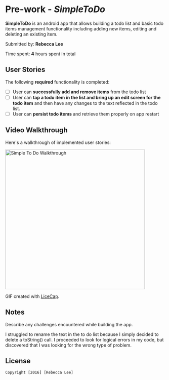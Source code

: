 # Pre-work - *SimpleToDo*

**SimpleToDo** is an android app that allows building a todo list and basic todo items management functionality including adding new items, editing and deleting an existing item.

Submitted by: **Rebecca Lee**

Time spent: **4** hours spent in total

## User Stories

The following **required** functionality is completed:

* [ ] User can **successfully add and remove items** from the todo list
* [ ] User can **tap a todo item in the list and bring up an edit screen for the todo item** and then have any changes to the text reflected in the todo list.
* [ ] User can **persist todo items** and retrieve them properly on app restart

## Video Walkthrough 

Here's a walkthrough of implemented user stories:

<img src='http://i.imgur.com/DYXvwQZ.gif' title='Simple To Do Walkthrough' width='441px' alt='Simple To Do Walkthrough' />

GIF created with [LiceCap](http://www.cockos.com/licecap/).

## Notes

Describe any challenges encountered while building the app.

I struggled to rename the text in the to do list because I simply decided to delete a toString() call. I proceeded to look
for logical errors in my code, but discovered that I was looking for the wrong type of problem.

## License

    Copyright [2016] [Rebecca Lee]
